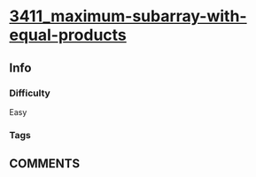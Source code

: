 # [3411_maximum-subarray-with-equal-products](https://leetcode.com/problems/maximum-subarray-with-equal-products/)

## Info

### Difficulty

Easy

### Tags



## __COMMENTS__

> 
